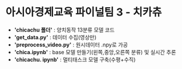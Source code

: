 # 아시아경제교육 파이널팀 3 - 치카츄
- **'chicachu 폴더'** : 양치동작 13분류 모델 코드
- **'get_data.py'** : 데이터 수집(영상만)
- **'preprocess_video.py'** : 원시데이터 .npy로 가공
- **'chica.ipynb'** : base 모델 만들기(왼쪽,중앙,오른쪽 분류) 및 실시간 추론
- **'chicachu. ipynb'** : 멀티태스크 모델 구축(수평+수직) 
